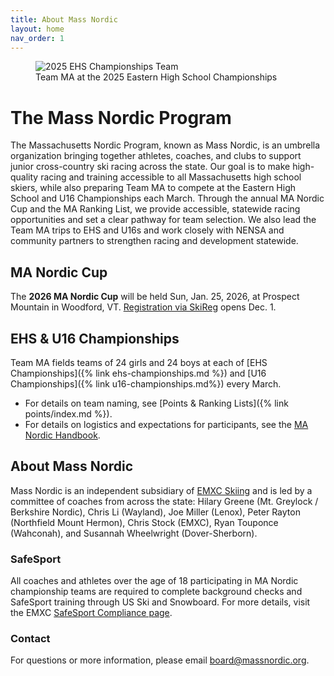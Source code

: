 ```yaml
---
title: About Mass Nordic
layout: home
nav_order: 1
---
```


<figure class="float-top image-with-credit">
  <img 
  src="{{ site.baseurl }}/assets/images/optimized/2025_ehs_championships_team.jpg" 
  alt="2025 EHS Championships Team">
  <figcaption class="image-credit">
    Team MA at the 2025 Eastern High School Championships
  </figcaption>
</figure>

# The Mass Nordic Program

The Massachusetts Nordic Program, known as Mass Nordic, is an umbrella organization bringing together athletes, coaches, and clubs to support junior cross-country ski racing across the state.
Our goal is to make high-quality racing and training accessible to all Massachusetts high school skiers, while also preparing Team MA to compete at the Eastern High School and U16 Championships each March.
Through the annual MA Nordic Cup and the MA Ranking List, we provide accessible, statewide racing opportunities and set a clear pathway for team selection.
We also lead the Team MA trips to EHS and U16s and work closely with NENSA and community
partners to strengthen racing and development statewide.

## MA Nordic Cup

The **2026 MA Nordic Cup** will be held Sun, Jan. 25, 2026, at Prospect Mountain in Woodford, VT.
[Registration via SkiReg](https://www.skireg.com/massachusetts-nordic-program-u16-eastern-high-school-qualifier) opens Dec. 1.

## EHS & U16 Championships

Team MA fields teams of 24 girls and 24 boys at each of
[EHS Championships]({% link ehs-championships.md %}) and [U16 Championships]({% link u16-championships.md%}) every March.
- For details on team naming, see [Points & Ranking Lists]({% link points/index.md %}).
- For details on logistics and expectations for participants, see the [MA Nordic
Handbook](https://docs.google.com/document/d/1sTfYLq1wyU3E1HkICQPeuNqbKMZbkuzr4R6eZ1ArAGU/edit?tab=t.0#heading=h.wqx503eau4g0).

## About Mass Nordic

Mass Nordic is an independent subsidiary of [EMXC Skiing](https://emxc.org) and is led by a committee of coaches from across the state: Hilary Greene (Mt. Greylock / Berkshire Nordic), Chris Li (Wayland), Joe Miller (Lenox), Peter Rayton (Northfield Mount Hermon), Chris Stock (EMXC), Ryan Touponce (Wahconah), and Susannah Wheelwright (Dover-Sherborn).

### SafeSport
All coaches and athletes over the age of 18 participating in MA Nordic championship teams are required to complete background checks and SafeSport training through US Ski and Snowboard. For more details, visit the EMXC [SafeSport Compliance page](https://emxc.org/resources/safesport-compliance).

### Contact 

For questions or more information, please email [board@massnordic.org](mailto:board@massnordic.org).